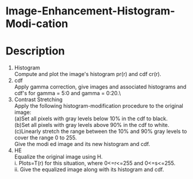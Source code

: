 # Image-Enhancement-Histogram-Modi-cation

# Description
1. Histogram\
Compute and plot the image's histogram pr(r) and cdf cr(r).
2. cdf\
Apply gamma correction, give images and associated histograms and cdf's for gamma = 5:0 and gamma = 0:20.\
3. Contrast Stretching\
Apply the following histogram-modification procedure to the original image:\
(a)Set all pixels with gray levels below 10% in the cdf to black.\
(b)Set all pixels with gray levels above 90% in the cdf to white.\
(c)Linearly stretch the range between the 10% and 90% gray levels to cover the range 0 to 255.\
 Give the modi ed image and its new histogram and cdf.
 4. HE\
 Equalize the original image using H.\
 i. Plots=T(r) for this situation, where 0<=r<=255 and 0<=s<=255.\
 ii. Give the equalized image along with its histogram and cdf.
